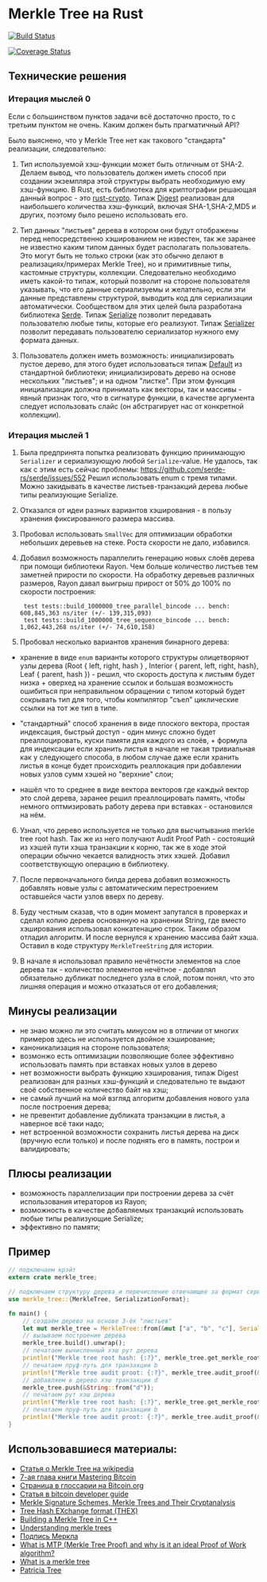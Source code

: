 # Merkle Tree на Rust

[![Build Status](https://travis-ci.org/LooMaclin/merkle_tree_rs.svg?branch=master)](https://travis-ci.org/LooMaclin/merkle_tree_rs)

[![Coverage Status](https://coveralls.io/repos/github/LooMaclin/merkle_tree_rs/badge.svg?branch=master)](https://coveralls.io/github/LooMaclin/merkle_tree_rs?branch=master)


## Технические решения

### Итерация мыслей 0

Если с большинством пунктов задачи всё достаточно просто, то с третьим пунктом не очень.
Каким должен быть прагматичный API?

Было выяснено, что у Merkle Tree нет как такового "стандарта" реализации, следовательно:

1) Тип используемой хэш-функции может быть отличным от SHA-2. Делаем вывод, что пользователь должен 
    иметь способ при создании экземпляра этой структуры выбрать необходимую ему хэш-функцию. В Rust, есть библиотека 
    для криптографии решающая данный вопрос - это [rust-crypto](https://github.com/DaGenix/rust-crypto/). 
    Типаж [Digest](https://docs.rs/rust-crypto/0.2.36/crypto/digest/trait.Digest.html) реализован для наибольшего 
    количества хэш-функций, включая SHA-1,SHA-2,MD5 и других, поэтому было решено использовать его.
    
2) Тип данных "листьев" дерева в котором они будут отображены перед непосредственно хэшированием не известен, 
    так же заранее не известно каким типом данных будет располагать пользователь. Это могут быть не только строки 
    (как это обычно делают в реализациях/примерах Merkle Tree), но и примитивные типы, кастомные структуры, коллекции. 
    Следовательно необходимо иметь какой-то типаж, который позволит на стороне пользователя указывать, что его данные 
    сериализуемы и желательно, если эти данные представлены структурой, выводить код для сериализации автоматически.
    Сообществом для этих целей была разработана библиотека [Serde](https://serde.rs/). Типаж [Serialize](https://docs.serde.rs/serde/trait.Serialize.html) 
    позволит передавать пользователю любые типы, которые его реализуют. Типаж [Serializer](https://docs.rs/serde/1.0.8/serde/ser/trait.Serializer.html) 
    позволит передавать пользователю сериализатор нужного ему формата данных.
    
3) Пользователь должен иметь возможность: инициализировать пустое дерево, для этого будет использоваться типаж 
    [Default](https://doc.rust-lang.org/std/default/trait.Default.html) из стандартной библиотеки; 
    инициализировать дерево на основе нескольких "листьев"; и на одном "листке".
    При этом функция инициализации должна принимать как векторы, так и массивы - явный признак того, что в сигнатуре 
    функции, в качестве аргумента следует использовать слайс (он абстрагирует нас от конкретной коллекции).
    
### Итерация мыслей 1

1) Была предпринята попытка реализовать функцию принимающую `Serializer` и сериализующую любой `Serialize`-value.
Не удалось, так как с этим есть сейчас проблемы: https://github.com/serde-rs/serde/issues/552
Решил использовать enum с тремя типами. Можно закидывать в качестве листьев-транзакций дерева любые типы реализующие Serialize.

2) Отказался от идеи разных вариантов хэширования - в пользу хранения фиксированного размера массива.

3) Пробовал использовать `SmallVec` для оптимизации обработки небольших деревьев на стеке. Роста скорости не дало, избавился.

4) Добавил возможность параллелить генерацию новых слоёв дерева при помощи библиотеки Rayon. Чем больше количество 
   листъев тем заметней прирости по скорости. На обработку деревьев различных размеров, Rayon 
   давал выигрыш прирост от 50% до 100% по скорости построения:
   ```
    test tests::build_1000000_tree_parallel_bincode ... bench: 608,845,363 ns/iter (+/- 139,315,093)
    test tests::build_1000000_tree_sequence_bincode ... bench: 1,062,443,268 ns/iter (+/- 74,610,158)
   ```
   
5) Пробовал несколько вариантов хранения бинарного дерева:

- хранение в виде `enum` варианты которого структуры олицетворяют узлы дерева (Root { left, right, hash } , 
Interior { parent, left, right, hash}, Leaf { parent, hash }) - решил, что скорость доступа к листьям будет низка + 
оверхед на хранение ссылок и большая возможность ошибиться при неправильном обращении с типом который будет сокрывать тип 
для того, чтобы компилятор "съел" циклические ссылки на тот же тип в типе.

- "стандартный" способ хранения в виде плоского вектора, простая индексация, быстрый доступ - один минус сложно будет преаллоцировать,
куски памяти для каждого из слоёв, + формула для индексации если хранить листья в начале не такая тривиальная как у следующего способа, 
в любом случае даже если хранить листья в конце будет происходить реаллокация при добавлении новых узлов сумм хэшей но "верхние" слои;

- нашёл что то среднее в виде вектора векторов где каждый вектор это слой дерева, заранее решил преаллоцировать память, 
чтобы немного оптмизировать работу дерева при вставках - остановился на нём.

6) Узнал, что дерево используется не только для высчитывания merkle tree root hash. Так же из него получают Audit Proof Path - 
состоящий из хэшей пути хэша транзакции к корню, так же в ходе этой операции обычно чекается валидность этих хэшей. Добавил 
соответствующую операцию в библиотеку.

7) После первоначального билда дерева добавил возможность добавлять новые узлы с автоматическим перестроением оставшейся 
части узлов вверх по дереву.

8) Буду честным сказав, что в один момент запутался в проверках и сделал копию дерева основанную на хранении String, 
где вместо хэширования использовал конкатенацию строк. Таким образом отладил алгоритм. И после вернулся к хранению массива байт хэша.
Оставил в коде структуру `MerkleTreeString` для истории.

9) В начале я использовал правило нечётности элементов на слое дерева так - количество элементов нечётное - добавлял обязательно дубликат последнего узла в слой,
потом понял, что это лишняя операция и можно отказаться от его добавления;

## Минусы реализации
- не знаю можно ли это считать минусом но в отличии от многих примеров здесь не используется двойное хэширование;
- каноникализация на стороне пользователя;
- возмонжо есть оптимизации позволяющие более эффективно использовать память при вставках новых узлов в дерево
- нет возможности выбрать функцию хэширования, типаж Digest реализован для разных хэш-функций и следовательно те выдают
своё собственное количество байт на хэш;
- не самый лучший на мой взгляд алгоритм добавления нового узла после построения дерева;
- не превентит добавление дубликата транзакции в листья, а наверное всё таки надо;
- нет встроенной возможности сохранить листья дерева на диск (вручную если только) и после поднять его в память, 
построи и валидировать;

## Плюсы реализации
- возможность параллелизации при построении дерева за счёт использования итераторов из Rayon;
- возможность в качестве добавляемых транзакций использовать любые типы реализующие Serialize;
- эффективно по памяти;

## Пример

```rust
// подключаем крэйт
extern crate merkle_tree;

// подключаем структуру дерева и перечисление отвечающее за формат сериализации
use merkle_tree::{MerkleTree, SerializationFormat};

fn main() {
    // создаём дерево на основе 3-ёх "листьев"
    let mut merkle_tree = MerkleTree::from(&mut ["a", "b", "c"], SerializationFormat::Json);
    // вызываем построение дерева    
    merkle_tree.build().unwrap();
    // печатаем вычисленный хэш рут дерева
    println!("Merkle tree root hash: {:?}", merkle_tree.get_merkle_root());
    // печатаем пруф-путь для транзакции b
    println!("Merkle tree audit proot: {:?}", merkle_tree.audit_proof(&[172, 141, 131, 66, 187, 178, 54, 45, 19, 240, 165, 89, 163, 98, 27, 180, 7, 1, 19, 104, 137, 81, 100, 182, 40, 165, 79, 127, 195, 63, 196, 60]).unwrap());
    // добавляем в дерево хэш транзакции d
    merkle_tree.push(&String::from("d"));
    // печатаем рут хэш дерева
    println!("Merkle tree root hash: {:?}", merkle_tree.get_merkle_root());
    // печатаем пруф-путь для транзакции b
    println!("Merkle tree audit proot: {:?}", merkle_tree.audit_proof(&[172, 141, 131, 66, 187, 178, 54, 45, 19, 240, 165, 89, 163, 98, 27, 180, 7, 1, 19, 104, 137, 81, 100, 182, 40, 165, 79, 127, 195, 63, 196, 60]).unwrap());
}
```

## Использовавшиеся материалы:
- [Статья о Merkle Tree на wikipedia](https://en.wikipedia.org/wiki/Merkle_tree)
- [7-ая глава книги Mastering Bitcoin](http://chimera.labs.oreilly.com/books/1234000001802/ch07.html#merkle_trees)
- [Страница в глоссарии на Bitcoin.org](https://bitcoin.org/en/glossary/merkle-tree)
- [Статья в bitcoin developer guide](https://bitcoin.org/en/developer-guide#transaction-data)
- [Merkle Signature Schemes, Merkle Trees and Their Cryptanalysis](https://www.emsec.rub.de/media/crypto/attachments/files/2011/04/becker_1.pdf)
- [Tree Hash EXchange format (THEX)](http://adc.sourceforge.net/draft-jchapweske-thex-02.html#anchor2)
- [Building a Merkle Tree in C++](https://codetrips.com/2016/06/19/implementing-a-merkle-tree-in-c/)
- [Understanding merkle trees](https://www.codeproject.com/Articles/1176140/Understanding-Merkle-Trees-Why-use-them-who-uses-t)
- [Подпись Меркла](https://ru.wikipedia.org/wiki/%D0%9F%D0%BE%D0%B4%D0%BF%D0%B8%D1%81%D1%8C_%D0%9C%D0%B5%D1%80%D0%BA%D0%BB%D0%B0)
- [What is MTP (Merkle Tree Proof) and why is it an ideal Proof of Work algorithm?](https://github.com/zcoinofficial/zcoin/wiki/What-is-MTP-(Merkle-Tree-Proof)-and-why-is-it-an-ideal-Proof-of-Work-algorithm%3F)
- [What is a merkle tree](https://www.weusecoins.com/what-is-a-merkle-tree/)
- [Patricia Tree](https://github.com/ethereum/wiki/wiki/Patricia-Tree)
